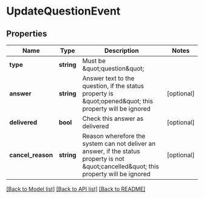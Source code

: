 # UpdateQuestionEvent

## Properties
Name | Type | Description | Notes
------------ | ------------- | ------------- | -------------
**type** | **string** | Must be \&quot;question\&quot; | 
**answer** | **string** | Answer text to the question, if the status property is \&quot;opened\&quot; this property will be ignored | [optional] 
**delivered** | **bool** | Check this answer as delivered | [optional] 
**cancel_reason** | **string** | Reason wherefore the system can not deliver an answer, if the status property is not \&quot;cancelled\&quot; this property will be ignored | [optional] 

[[Back to Model list]](../README.md#documentation-for-models) [[Back to API list]](../README.md#documentation-for-api-endpoints) [[Back to README]](../README.md)


